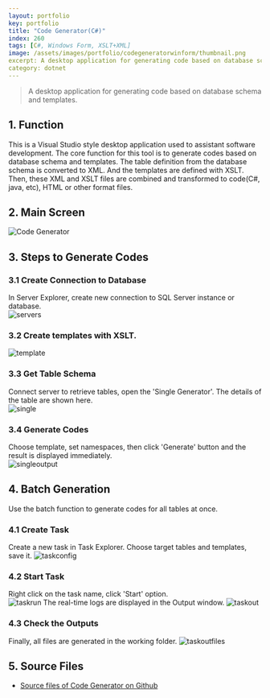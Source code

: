 ```yaml
---
layout: portfolio
key: portfolio
title: "Code Generator(C#)"
index: 260
tags: [C#, Windows Form, XSLT+XML]
image: /assets/images/portfolio/codegeneratorwinform/thumbnail.png
excerpt: A desktop application for generating code based on database schema and templates.
category: dotnet
---
```


> A desktop application for generating code based on database schema and templates.

## 1. Function
This is a Visual Studio style desktop application used to assistant software development. The core function for this tool is to generate codes based on database schema and templates. The table definition from the database schema is converted to XML. And the templates are defined with XSLT. Then, these XML and XSLT files are combined and transformed to code(C#, java, etc), HTML or other format files.
## 2. Main Screen
![Code Generator](/assets/images/portfolio/codegeneratorwinform/cg.png "Code Generator")
## 3. Steps to Generate Codes
### 3.1 Create Connection to Database
In Server Explorer, create new connection to SQL Server instance or database.  
![servers](/assets/images/portfolio/codegeneratorwinform/servers.png "servers")
### 3.2 Create templates with XSLT.
![template](/assets/images/portfolio/codegeneratorwinform/template.png "template")
### 3.3 Get Table Schema
Connect server to retrieve tables, open the 'Single Generator'. The details of the table are shown here.  
![single](/assets/images/portfolio/codegeneratorwinform/single.png "single")
### 3.4 Generate Codes
Choose template, set namespaces, then click 'Generate' button and the result is displayed immediately.  
![singleoutput](/assets/images/portfolio/codegeneratorwinform/singleoutput.png "singleoutput")  
## 4. Batch Generation
Use the batch function to generate codes for all tables at once.  
### 4.1 Create Task
Create a new task in Task Explorer. Choose target tables and templates, save it.
![taskconfig](/assets/images/portfolio/codegeneratorwinform/taskconfig.png "taskconfig")
### 4.2 Start Task
Right click on the task name, click 'Start' option.  
![taskrun](/assets/images/portfolio/codegeneratorwinform/taskrun.png "taskrun")
The real-time logs are displayed in the Output window.
![taskout](/assets/images/portfolio/codegeneratorwinform/taskout.png "taskout")
### 4.3 Check the Outputs
Finally, all files are generated in the working folder.
![taskoutfiles](/assets/images/portfolio/codegeneratorwinform/taskoutfiles.png "taskoutfiles")  

## 5. Source Files
* [Source files of Code Generator on Github](https://github.com/jojozhuang/code-generator-winform)
